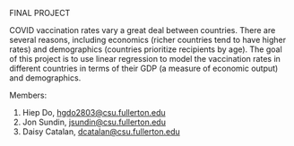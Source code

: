 FINAL PROJECT 

COVID vaccination rates vary a great deal between countries. There are several reasons, including economics (richer countries tend to have higher rates) and demographics (countries prioritize recipients by age). The goal of this project is to use linear regression to model the vaccination rates in different countries in terms of their GDP (a measure of economic output) and demographics.

Members:
1. Hiep Do, hgdo2803@csu.fullerton.edu
2. Jon Sundin, jsundin@csu.fullerton.edu
3. Daisy Catalan, dcatalan@csu.fullerton.edu
